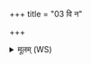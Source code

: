 +++
title = "03 वि न"

+++
<details><summary>मूलम् (WS)</summary>

वि न इन्द्र वि मृधो जहि नीचा यच्छ पृतन्यतः ।  
अधमं गमया तमो यो अस्माङ् अभिदासति ॥ ३ ॥
</details>